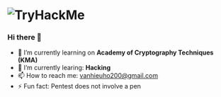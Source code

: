 # <img src="https://tryhackme-badges.s3.amazonaws.com/qquang01.png" alt="TryHackMe">

### Hi there 👋
- 🔭 I’m currently learning on **Academy of Cryptography Techniques (KMA)**
- 🌱 I’m currently learing: **Hacking**
- 📫 How to reach me: vanhieuho200@gmail.com
- ⚡ Fun fact: Pentest does not involve a pen
